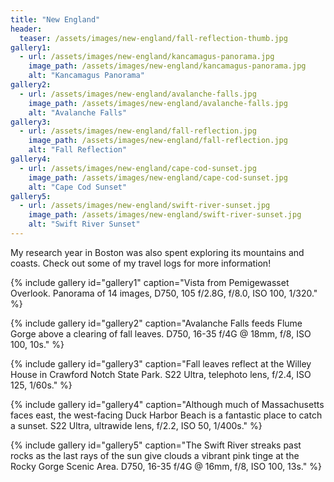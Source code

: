 ```yaml
---
title: "New England"
header:
  teaser: /assets/images/new-england/fall-reflection-thumb.jpg
gallery1:
  - url: /assets/images/new-england/kancamagus-panorama.jpg
    image_path: /assets/images/new-england/kancamagus-panorama.jpg
    alt: "Kancamagus Panorama" 
gallery2:
  - url: /assets/images/new-england/avalanche-falls.jpg
    image_path: /assets/images/new-england/avalanche-falls.jpg
    alt: "Avalanche Falls" 
gallery3:
  - url: /assets/images/new-england/fall-reflection.jpg
    image_path: /assets/images/new-england/fall-reflection.jpg
    alt: "Fall Reflection" 
gallery4:
  - url: /assets/images/new-england/cape-cod-sunset.jpg
    image_path: /assets/images/new-england/cape-cod-sunset.jpg
    alt: "Cape Cod Sunset" 
gallery5:
  - url: /assets/images/new-england/swift-river-sunset.jpg
    image_path: /assets/images/new-england/swift-river-sunset.jpg
    alt: "Swift River Sunset" 
---
```


My research year in Boston was also spent exploring its mountains and coasts. Check out some of my travel logs for more information!

{% include gallery id="gallery1" caption="Vista from Pemigewasset Overlook. Panorama of 14 images, D750, 105 f/2.8G, f/8.0, ISO 100, 1/320." %}

{% include gallery id="gallery2" caption="Avalanche Falls feeds Flume Gorge above a clearing of fall leaves. D750, 16-35 f/4G @ 18mm, f/8, ISO 100, 10s." %}

{% include gallery id="gallery3" caption="Fall leaves reflect at the Willey House in Crawford Notch State Park. S22 Ultra, telephoto lens, f/2.4, ISO 125, 1/60s." %}

{% include gallery id="gallery4" caption="Although much of Massachusetts faces east, the west-facing Duck Harbor Beach is a fantastic place to catch a sunset. S22 Ultra, ultrawide lens, f/2.2, ISO 50, 1/400s." %}

{% include gallery id="gallery5" caption="The Swift River streaks past rocks as the last rays of the sun give clouds a vibrant pink tinge at the Rocky Gorge Scenic Area. D750, 16-35 f/4G @ 16mm, f/8, ISO 100, 13s." %}
